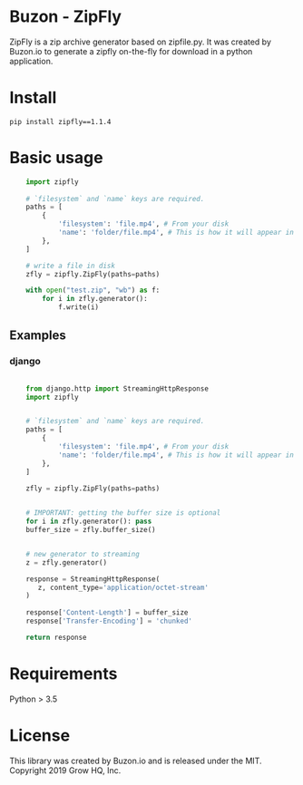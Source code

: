 # Buzon - ZipFly

ZipFly is a zip archive generator based on zipfile.py.
It was created by Buzon.io to generate a zipfly on-the-fly for download in a python application.


# Install
    pip install zipfly==1.1.4

# Basic usage

```python
    import zipfly
    
    # `filesystem` and `name` keys are required.
    paths = [ 
        {
            'filesystem': 'file.mp4', # From your disk
            'name': 'folder/file.mp4', # This is how it will appear in the zip file
        },        
    ]

    # write a file in disk
    zfly = zipfly.ZipFly(paths=paths)

    with open("test.zip", "wb") as f:
        for i in zfly.generator():
            f.write(i)

```

## Examples

### django

```python
    
    from django.http import StreamingHttpResponse
    import zipfly


    # `filesystem` and `name` keys are required.
    paths = [
        {
            'filesystem': 'file.mp4', # From your disk
            'name': 'folder/file.mp4', # This is how it will appear in the zip file
        },      
    ]

    zfly = zipfly.ZipFly(paths=paths)
    

    # IMPORTANT: getting the buffer size is optional
    for i in zfly.generator(): pass
    buffer_size = zfly.buffer_size()


    # new generator to streaming
    z = zfly.generator()

    response = StreamingHttpResponse(
       z, content_type='application/octet-stream'
    )          
    
    response['Content-Length'] = buffer_size
    response['Transfer-Encoding'] = 'chunked'

    return response 
```


# Requirements
Python > 3.5

# License
This library was created by Buzon.io and is released under the MIT. Copyright 2019 Grow HQ, Inc.